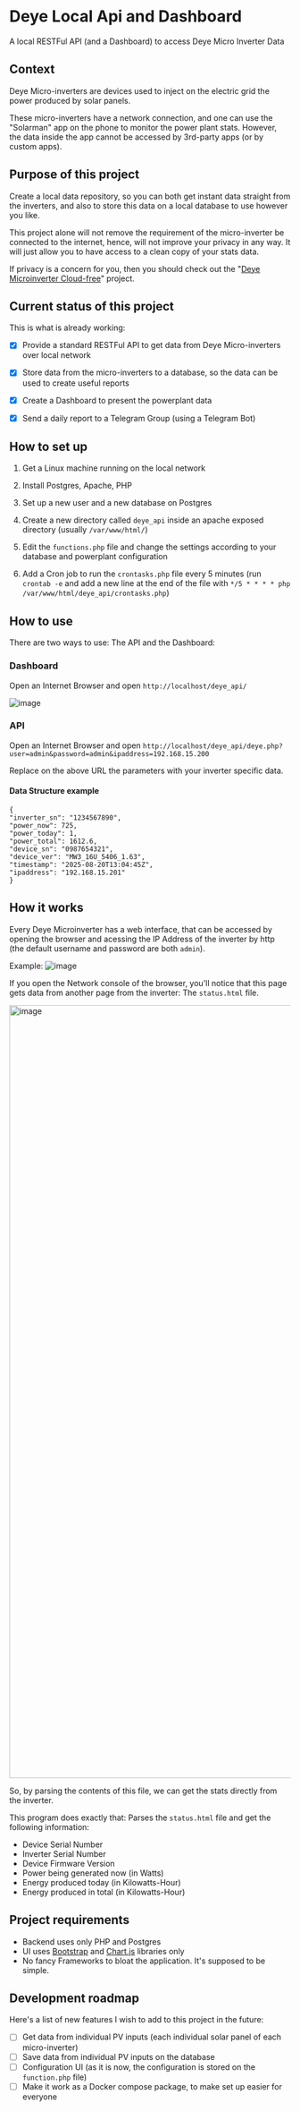 # Deye Local Api and Dashboard

A local RESTFul API (and a Dashboard) to access Deye Micro Inverter Data

## Context

Deye Micro-inverters are devices used to inject on the electric grid the power produced by solar panels.

These micro-inverters have a network connection, and one can use the "Solarman" app on the phone to monitor the power plant stats. However, the data inside the app cannot be accessed by 3rd-party apps (or by custom apps).

## Purpose of this project

Create a local data repository, so you can both get instant data straight from the inverters, and also to store this data on a local database to use however you like.

This project alone will not remove the requirement of the micro-inverter be connected to the internet, hence, will not improve your privacy in any way. It will just allow you to have access to a clean copy of your stats data.

If privacy is a concern for you, then you should check out the "[Deye Microinverter Cloud-free](https://github.com/Hypfer/deye-microinverter-cloud-free)" project.

## Current status of this project

This is what is already working:

- [x] Provide a standard RESTFul API to get data from Deye Micro-inverters over local network
- [x] Store data from the micro-inverters to a database, so the data can be used to create useful reports
- [x] Create a Dashboard to present the powerplant data
- [x] Send a daily report to a Telegram Group (using a Telegram Bot)



## How to set up

1. Get a Linux machine running on the local network

2. Install Postgres, Apache, PHP

3. Set up a new user and a new database on Postgres

4. Create a new directory called `deye_api` inside an apache exposed directory (usually `/var/www/html/`)

5. Edit the `functions.php` file and change the settings according to your database and powerplant configuration

6. Add a Cron job to run the `crontasks.php` file every 5 minutes (run `crontab -e` and add a new line at the end of the file with `*/5 * * * * php /var/www/html/deye_api/crontasks.php`)

## How to use

There are two ways to use: The API and the Dashboard:

### Dashboard
Open an Internet Browser and open `http://localhost/deye_api/`

<img alt="image" src="https://github.com/user-attachments/assets/1a8689a3-aa75-4ffb-a7ea-f49da9f6e0c6" />

### API
Open an Internet Browser and open `http://localhost/deye_api/deye.php?user=admin&password=admin&ipaddress=192.168.15.200`

Replace on the above URL the parameters with your inverter specific data.

#### Data Structure example

```
{
"inverter_sn": "1234567890",
"power_now": 725,
"power_today": 1,
"power_total": 1612.6,
"device_sn": "0987654321",
"device_ver": "MW3_16U_5406_1.63",
"timestamp": "2025-08-20T13:04:45Z",
"ipaddress": "192.168.15.201"
}
```

## How it works

Every Deye Microinverter has a web interface, that can be accessed by opening the browser and acessing the IP Address of the inverter by http (the default username and password are both `admin`).

Example:
<img alt="image" src="https://github.com/user-attachments/assets/32dc1811-2719-40e1-b175-7291387eeb94" />

If you open the Network console of the browser, you'll notice that this page gets data from another page from the inverter: The `status.html` file.

<img width="1609" height="1382" alt="image" src="https://github.com/user-attachments/assets/a3973f91-0199-436b-b928-ab53aa91a99a" />

So, by parsing the contents of this file, we can get the stats directly from the inverter.

This program does exactly that: Parses the `status.html` file and get the following information:
* Device Serial Number
* Inverter Serial Number
* Device Firmware Version
* Power being generated now (in Watts)
* Energy produced today (in Kilowatts-Hour)
* Energy produced in total (in Kilowatts-Hour)

## Project requirements
* Backend uses only PHP and Postgres
* UI uses [Bootstrap](https://github.com/twbs/bootstrap) and [Chart.js](https://github.com/chartjs/Chart.js) libraries only
* No fancy Frameworks to bloat the application. It's supposed to be simple.

## Development roadmap
Here's a list of new features I wish to add to this project in the future:

- [ ] Get data from individual PV inputs (each individual solar panel of each micro-inverter)
- [ ] Save data from individual PV inputs on the database
- [ ] Configuration UI (as it is now, the configuration is stored on the `function.php` file)
- [ ] Make it work as a Docker compose package, to make set up easier for everyone
